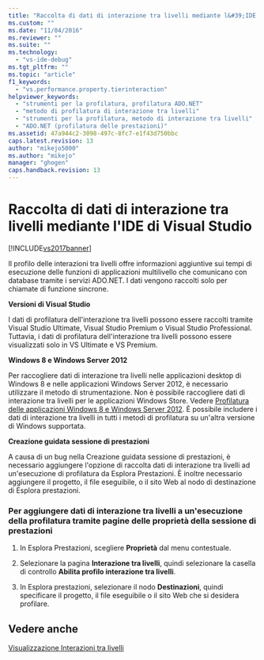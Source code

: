 ```yaml
---
title: "Raccolta di dati di interazione tra livelli mediante l&#39;IDE di Visual Studio | Microsoft Docs"
ms.custom: ""
ms.date: "11/04/2016"
ms.reviewer: ""
ms.suite: ""
ms.technology: 
  - "vs-ide-debug"
ms.tgt_pltfrm: ""
ms.topic: "article"
f1_keywords: 
  - "vs.performance.property.tierinteraction"
helpviewer_keywords: 
  - "strumenti per la profilatura, profilatura ADO.NET"
  - "metodo di profilatura di interazione tra livelli"
  - "strumenti per la profilatura, metodo di interazione tra livelli"
  - "ADO.NET (profilatura delle prestazioni)"
ms.assetid: 47a944c2-3098-497c-8fc7-e1f43d750bbc
caps.latest.revision: 13
author: "mikejo5000"
ms.author: "mikejo"
manager: "ghogen"
caps.handback.revision: 13
---
```

# Raccolta di dati di interazione tra livelli mediante l&#39;IDE di Visual Studio
[!INCLUDE[vs2017banner](../code-quality/includes/vs2017banner.md)]

Il profilo delle interazioni tra livelli offre informazioni aggiuntive sui tempi di esecuzione delle funzioni di applicazioni multilivello che comunicano con database tramite i servizi ADO.NET.  I dati vengono raccolti solo per chiamate di funzione sincrone.  
  
 **Versioni di Visual Studio**  
  
 I dati di profilatura dell'interazione tra livelli possono essere raccolti tramite Visual Studio Ultimate, Visual Studio Premium o Visual Studio Professional.  Tuttavia, i dati di profilatura dell'interazione tra livelli possono essere visualizzati solo in VS Ultimate e VS Premium.  
  
 **Windows 8 e Windows Server 2012**  
  
 Per raccogliere dati di interazione tra livelli nelle applicazioni desktop di Windows 8 e nelle applicazioni Windows Server 2012, è necessario utilizzare il metodo di strumentazione.  Non è possibile raccogliere dati di interazione tra livelli per le applicazioni Windows Store.  Vedere [Profilatura delle applicazioni Windows 8 e Windows Server 2012](../profiling/performance-tools-on-windows-8-and-windows-server-2012-applications.md).  È possibile includere i dati di interazione tra livelli in tutti i metodi di profilatura su un'altra versione di Windows supportata.  
  
 **Creazione guidata sessione di prestazioni**  
  
 A causa di un bug nella Creazione guidata sessione di prestazioni, è necessario aggiungere l'opzione di raccolta dati di interazione tra livelli ad un'esecuzione di profilatura da Esplora Prestazioni.  È inoltre necessario aggiungere il progetto, il file eseguibile, o il sito Web al nodo di destinazione di Esplora prestazioni.  
  
### Per aggiungere dati di interazione tra livelli a un'esecuzione della profilatura tramite pagine delle proprietà della sessione di prestazioni  
  
1.  In Esplora Prestazioni, scegliere **Proprietà** dal menu contestuale.  
  
2.  Selezionare la pagina **Interazione tra livelli**, quindi selezionare la casella di controllo **Abilita profilo interazione tra livelli**.  
  
3.  In Esplora prestazioni, selezionare il nodo **Destinazioni**, quindi specificare il progetto, il file eseguibile o il sito Web che si desidera profilare.  
  
## Vedere anche  
 [Visualizzazione Interazioni tra livelli](../profiling/tier-interactions-view.md)